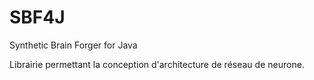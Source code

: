 # SBF4J
Synthetic Brain Forger for Java

Librairie permettant la conception d'architecture de réseau de neurone.